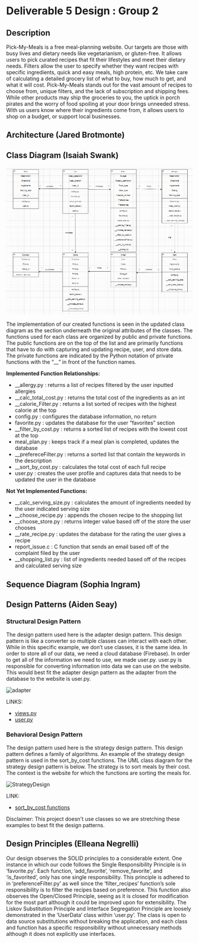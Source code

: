# Deliverable 5 Design : Group 2

## Description
Pick-My-Meals is a free meal-planning website. Our targets are those with busy lives and dietary needs like vegetarianism, or gluten-free. It allows users to pick curated recipes that fit their lifestyles and meet their dietary needs. Filters allow the user to specify whether they want recipes with specific ingredients, quick and easy meals, high protein, etc. We take care of calculating a detailed grocery list of what to buy, how much to get, and what it will cost. Pick-My-Meals stands out for the vast amount of recipes to choose from, unique filters, and the lack of subscription and shipping fees. While other products may ship the groceries to you, the uptick in porch pirates and the worry of food spoiling at your door brings unneeded stress. With us users know where their ingredients come from, it allows users to shop on a budget, or support local businesses. 

## Architecture (Jared Brotmonte)

## Class Diagram (Isaiah Swank)

![Updated Class Diagram with Function Implementation](class_diagram_deliverable_5.png)

The implementation of our created functions is seen in the updated class diagram as the section underneath the original attributes of the classes. The functions used for each class are organized by public and private functions. The public functions are on the top of the list and are primarily functions that have to do with capturing and updating recipe, user, and store data. The private functions are indicated by the Python notation of private functions with the “__” in front of the function names.

**Implemented Function Relationships:**
* __allergy.py : returns a list of recipes filtered by the user inputted allergies
* __calc_total_cost.py : returns the total cost of the ingredients as an int
* __calorie_Filter.py : returns a list sorted of recipes with the highest calorie at the top 
* config.py : configures the database information, no return 
* favorite.py : updates the database for the user “favorites” section
* __filter_by_cost.py : returns a sorted list of recipes with the lowest cost at the top
* meal_plan.py : keeps track if a meal plan is completed, updates the database
* __prefereceFilter.py : returns a sorted list that contain the keywords in the description
* __sort_by_cost.py : calculates the total cost of each full recipe
* user.py : creates the user profile and captures data that needs to be updated the user in the database

**Not Yet Implemented Functions:**
* __calc_serving_size.py : calculates the amount of ingredients needed by the user indicated serving size
* __choose_recipe.py : appends the chosen recipe to the shopping list
* __choose_store.py : returns integer value based off of the store the user chooses
* __rate_recipe.py : updates the database for the rating the user gives a recipe
* report_issue.c : C function that sends an email based off of the complaint filed by the user
* __shopping_list.py : list of ingredients needed based off of the recipes and calculated serving size



## Sequence Diagram (Sophia Ingram)

## Design Patterns (Aiden Seay)

### Structural Design Pattern
The design pattern used here is the adapter design pattern. This design pattern is like a converter so multiple classes can interact with each other. While in this specific example, we don’t use classes, it is the same idea. In order to store all of our data, we need a cloud database (Firebase). In order to get all of the information we need to use, we made user.py. user.py is responsible for converting information into data we can use on the website. This would best fit the adapter design pattern as the adapter from the database to the website is user.py.

![adapter](https://github.com/caiton1/CS386-Meal-Creation-App-WIP-/assets/116912057/6c447091-1694-48bf-8aaf-523440db26dc)

LINKS:
* [views.py](https://github.com/caiton1/CS386-Meal-Creation-App-WIP-/blob/main/website/views.py)
* [user.py](https://github.com/caiton1/CS386-Meal-Creation-App-WIP-/blob/main/website/functions/user.py)

### Behavioral Design Pattern
The design pattern used here is the strategy design pattern. This design pattern defines a family of algorithms. An example of the strategy design pattern is used in the sort_by_cost functions. The UML class diagram for the strategy design pattern is below. The strategy is to sort meals by their cost. The context is the website for which the functions are sorting the meals for.

![StrategyDesign](https://github.com/caiton1/CS386-Meal-Creation-App-WIP-/assets/116912057/4ba259fa-1a1d-481f-8555-76b956a3ac92)

LINK:
* [sort_by_cost functions](https://github.com/caiton1/CS386-Meal-Creation-App-WIP-/blob/main/website/functions/sort_by_cost.py)

Disclaimer: This project doesn't use classes so we are stretching these examples to best fit the design patterns. 

## Design Principles (Elleana Negrelli)
Our design observes the SOLID principles to a considerable extent. One instance in which our code follows the Single Responsibility Principle is in ‘favorite.py’. Each function, ‘add_favorite’, ‘remove_favorite’, and ‘is_favorited’, only has one single responsibility. This principle is adhered to in ‘preferenceFilter.py’ as well since the ‘filter_recipes’ function’s sole responsibility is to filter the recipes based on preference. This function also observes the Open/Closed Principle, seeing as it is closed for modification for the most part although it could be improved upon for extensibility. The Liskov Substitution Principle and Interface Segregation Principle are loosely demonstrated in the ‘UserData’ class within ‘user.py’. The class is open to data source substitutions without breaking the application, and each class and function has a specific responsibility without unnecessary methods although it does not explicitly use interfaces. 

